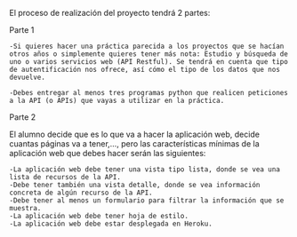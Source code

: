 El proceso de realización del proyecto tendrá 2 partes:

Parte 1

	-Si quieres hacer una práctica parecida a los proyectos que se hacían otros años o simplemente quieres tener más nota: Estudio y búsqueda de uno o varios servicios web (API Restful). Se tendrá en cuenta que tipo de autentificación nos ofrece, así cómo el tipo de los datos que nos devuelve.

	-Debes entregar al menos tres programas python que realicen peticiones a la API (o APIs) que vayas a utilizar en la práctica.

Parte 2

El alumno decide que es lo que va a hacer la aplicación web, decide cuantas páginas va a tener,…, pero las características mínimas de la aplicación web que debes hacer serán las siguientes:

	-La aplicación web debe tener una vista tipo lista, donde se vea una lista de recursos de la API.
	-Debe tener también una vista detalle, donde se vea información concreta de algún recurso de la API.
	-Debe tener al menos un formulario para filtrar la información que se muestra.
	-La aplicación web debe tener hoja de estilo.
	-La aplicación web debe estar desplegada en Heroku.

